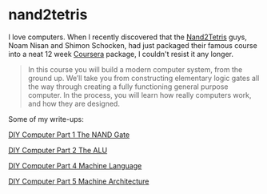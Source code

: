 # nand2tetris

I love computers. When I recently discovered that the [Nand2Tetris](http://www.nand2tetris.org/) guys, Noam Nisan and Shimon Schocken, had just packaged their famous course into a neat 12 week [Coursera](https://www.coursera.org/course/nand2tetris1) package, I couldn't resist it any longer.

> In this course you will build a modern computer system, from the ground up. We’ll take you from constructing elementary logic gates all the way through creating a fully functioning general purpose computer. In the process, you will learn how really computers work, and how they are designed.

Some of my write-ups:

[DIY Computer Part 1 The NAND Gate](https://www.bencode.net/posts/2016-03-06-diy-computer-nands/)

[DIY Computer Part 2 The ALU](https://www.bencode.net/posts/2016-03-12-diy-computer-alu/)

[DIY Computer Part 4 Machine Language](https://www.bencode.net/posts/2016-05-23-diy-computer-ml/)

[DIY Computer Part 5 Machine Architecture](https://www.bencode.net/posts/2017-04-17-diy-computer-architecture/)


